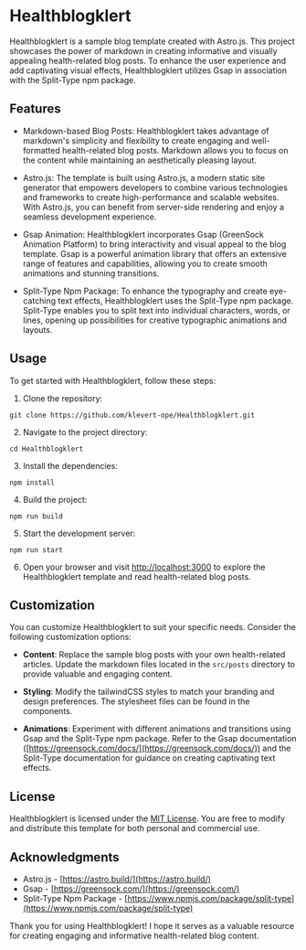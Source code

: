 # Healthblogklert

Healthblogklert is a sample blog template created with Astro.js. This project showcases the power of markdown in creating informative and visually appealing health-related blog posts. To enhance the user experience and add captivating visual effects, Healthblogklert utilizes Gsap in association with the Split-Type npm package.

## Features

- Markdown-based Blog Posts: Healthblogklert takes advantage of markdown's simplicity and flexibility to create engaging and well-formatted health-related blog posts. Markdown allows you to focus on the content while maintaining an aesthetically pleasing layout.

- Astro.js: The template is built using Astro.js, a modern static site generator that empowers developers to combine various technologies and frameworks to create high-performance and scalable websites. With Astro.js, you can benefit from server-side rendering and enjoy a seamless development experience.

- Gsap Animation: Healthblogklert incorporates Gsap (GreenSock Animation Platform) to bring interactivity and visual appeal to the blog template. Gsap is a powerful animation library that offers an extensive range of features and capabilities, allowing you to create smooth animations and stunning transitions.

- Split-Type Npm Package: To enhance the typography and create eye-catching text effects, Healthblogklert uses the Split-Type npm package. Split-Type enables you to split text into individual characters, words, or lines, opening up possibilities for creative typographic animations and layouts.

## Usage

To get started with Healthblogklert, follow these steps:

1. Clone the repository:

```shell
git clone https://github.com/klevert-ope/Healthblogklert.git
```

2. Navigate to the project directory:

```shell
cd Healthblogklert
```

3. Install the dependencies:

```shell
npm install
```

4. Build the project:

```shell
npm run build
```

5. Start the development server:

```shell
npm run start
```

6. Open your browser and visit [http://localhost:3000](http://localhost:3000) to explore the Healthblogklert template and read health-related blog posts.

## Customization

You can customize Healthblogklert to suit your specific needs. Consider the following customization options:

- **Content**: Replace the sample blog posts with your own health-related articles. Update the markdown files located in the `src/posts` directory to provide valuable and engaging content.

- **Styling**: Modify the tailwindCSS styles to match your branding and design preferences. The stylesheet files can be found in the components.

- **Animations**: Experiment with different animations and transitions using Gsap and the Split-Type npm package. Refer to the Gsap documentation ([https://greensock.com/docs/](https://greensock.com/docs/)) and the Split-Type documentation for guidance on creating captivating text effects.

## License

Healthblogklert is licensed under the [MIT License](https://github.com/klevert-ope/Healthblogklert/blob/main/LICENSE). You are free to modify and distribute this template for both personal and commercial use.

## Acknowledgments

- Astro.js - [https://astro.build/](https://astro.build/)
- Gsap - [https://greensock.com/](https://greensock.com/)
- Split-Type Npm Package - [https://www.npmjs.com/package/split-type](https://www.npmjs.com/package/split-type)

Thank you for using Healthblogklert! I hope it serves as a valuable resource for creating engaging and informative health-related blog content.
